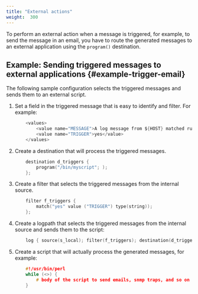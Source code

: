 ```yaml
---
title: "External actions"
weight:  300
---
```

<!-- DISCLAIMER: This file is based on the syslog-ng Open Source Edition documentation https://github.com/balabit/syslog-ng-ose-guides/commit/2f4a52ee61d1ea9ad27cb4f3168b95408fddfdf2 and is used under the terms of The syslog-ng Open Source Edition Documentation License. The file has been modified by Axoflow. -->

To perform an external action when a message is triggered, for example, to send the message in an email, you have to route the generated messages to an external application using the `program()` destination.


## Example: Sending triggered messages to external applications {#example-trigger-email}

The following sample configuration selects the triggered messages and sends them to an external script.

1.  Set a field in the triggered message that is easy to identify and filter. For example:
    
    ```c
        <values>
            <value name="MESSAGE">A log message from ${HOST} matched rule number $.classifier.rule_id</value>
            <value name="TRIGGER">yes</value>
        </values>
    
    ```

2.  Create a destination that will process the triggered messages.
    
    ```c
        destination d_triggers {
            program("/bin/myscript"; );
        };
    ```

3.  Create a filter that selects the triggered messages from the internal source.
    
    ```c
        filter f_triggers {
            match("yes" value ("TRIGGER") type(string));
        };
    ```

4.  Create a logpath that selects the triggered messages from the internal source and sends them to the script:
    
    ```c
        log { source(s_local); filter(f_triggers); destination(d_triggers); };
    ```

5.  Create a script that will actually process the generated messages, for example:
    
    ```c
        #!/usr/bin/perl
        while (<>) {
            # body of the script to send emails, snmp traps, and so on
        }
    
    ```

